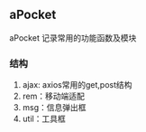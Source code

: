 ## aPocket

aPocket 记录常用的功能函数及模块

### 结构
1. ajax: axios常用的get,post结构
2. rem：移动端适配
3. msg：信息弹出框
4. util：工具框

